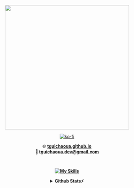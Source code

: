 <div align="center">

  <img src="https://tguichaoua.github.io/banner.svg" width="400" />

  [![ko-fi](https://ko-fi.com/img/githubbutton_sm.svg)](https://ko-fi.com/A0A1OWI4N)

  🌐 <strong><a href="https://tguichaoua.github.io">tguichaoua.github.io</a><string><br />
  📧 <strong><a href="mailto:tguichaoua.dev@gmail.com">tguichaoua.dev@gmail.com</a></strong>
  
  <br />

  [![My Skills](https://skillicons.dev/icons?i=c,cpp,rust,cs,py,lua,html,css,js,ts,nodejs,nestjs,nginx,vite,react,tailwind,mongodb,mysql,sqlite,git,github,docker,postman,vscode,bevy,unity,latex,md,regex,arduino)](https://skillicons.dev)

<details>
<summary>Github Stats⚡</summary>
  
  ![Github Top Langs](https://github-readme-stats.vercel.app/api/top-langs?username=tguichaoua&layout=compact&theme=monokai&hide=ShaderLab,ASP.NET&show_icons=true&hide_border=true&count_private=true&theme=radical&bg_color=00000000&text_color=79c0ff&title_color=ff7b72&icon_color=ffa656)
  
  ![Github Stats](https://github-readme-stats.vercel.app/api?username=tguichaoua&count_private=true&show_icons=true&include_all_commits=true&hide_border=true&count_private=true&theme=radical&bg_color=00000000&text_color=79c0ff&title_color=ff7b72&icon_color=ffa656)

<!--
  ![GitHub Streak](http://github-readme-streak-stats.herokuapp.com?user=tguichaoua&theme=github-dark-blue&hide_border=true&fire=FFA656&ring=FF7B72&stroke=FF7B72&dates=79C0FF&currStreakNum=79C0FF&sideNums=79C0FF&currStreakLabel=79C0FF&sideLabels=79C0FF&background=00000000)
-->

</details>

</div>
